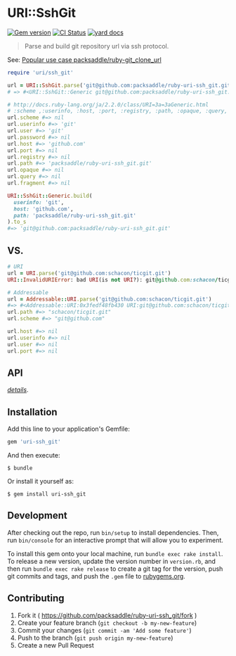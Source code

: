 # URI::SshGit

[![Gem version][gem-image]][gem-url] [![CI Status][ci-image]][ci-url] [![yard docs][docs-image]][docs-url]

> Parse and build git repository url via ssh protocol.

See: [Popular use case packsaddle/ruby-git_clone_url](https://github.com/packsaddle/ruby-git_clone_url)


```ruby
require 'uri/ssh_git'

url = URI::SshGit.parse('git@github.com:packsaddle/ruby-uri-ssh_git.git')
# => #<URI::SshGit::Generic git@github.com:packsaddle/ruby-uri-ssh_git.git>

# http://docs.ruby-lang.org/ja/2.2.0/class/URI=3a=3aGeneric.html
# :scheme ,:userinfo, :host, :port, :registry, :path, :opaque, :query, :fragment
url.scheme #=> nil
url.userinfo #=> 'git'
url.user #=> 'git'
url.password #=> nil
url.host #=> 'github.com'
url.port #=> nil
url.registry #=> nil
url.path #=> 'packsaddle/ruby-uri-ssh_git.git'
url.opaque #=> nil
url.query #=> nil
url.fragment #=> nil

URI::SshGit::Generic.build(
  userinfo: 'git',
  host: 'github.com',
  path: 'packsaddle/ruby-uri-ssh_git.git'
).to_s
#=> 'git@github.com:packsaddle/ruby-uri-ssh_git.git'
```

## VS.

```ruby
# URI
url = URI.parse('git@github.com:schacon/ticgit.git')
URI::InvalidURIError: bad URI(is not URI?): git@github.com:schacon/ticgit.git

# Addressable
url = Addressable::URI.parse('git@github.com:schacon/ticgit.git')
#=> #<Addressable::URI:0x3fedf48fb430 URI:git@github.com:schacon/ticgit.git>
url.path #=> "schacon/ticgit.git"
url.scheme #=> "git@github.com"

url.host #=> nil
url.userinfo #=> nil
url.user #=> nil
url.port #=> nil
```


## API

*[details][docs-url]*.


## Installation

Add this line to your application's Gemfile:

```ruby
gem 'uri-ssh_git'
```

And then execute:

    $ bundle

Or install it yourself as:

    $ gem install uri-ssh_git

## Development

After checking out the repo, run `bin/setup` to install dependencies. Then, run `bin/console` for an interactive prompt that will allow you to experiment.

To install this gem onto your local machine, run `bundle exec rake install`. To release a new version, update the version number in `version.rb`, and then run `bundle exec rake release` to create a git tag for the version, push git commits and tags, and push the `.gem` file to [rubygems.org](https://rubygems.org).

## Contributing

1. Fork it ( https://github.com/packsaddle/ruby-uri-ssh_git/fork )
2. Create your feature branch (`git checkout -b my-new-feature`)
3. Commit your changes (`git commit -am 'Add some feature'`)
4. Push to the branch (`git push origin my-new-feature`)
5. Create a new Pull Request


[ci-url]: https://circleci.com/gh/packsaddle/ruby-uri-ssh_git
[ci-image]: https://img.shields.io/circleci/build/github/packsaddle/ruby-uri-ssh_git?style=flat-square&label=build%20%28linux%29
[gem-url]: https://rubygems.org/gems/uri-ssh_git
[gem-image]: http://img.shields.io/gem/v/uri-ssh_git.svg?style=flat-square
[docs-url]: http://www.rubydoc.info/gems/uri-ssh_git
[docs-image]: https://img.shields.io/badge/yard-docs-blue.svg?style=flat-square
